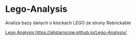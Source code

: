 # Lego-Analysis

Analiza bazy danych o klockach LEGO ze strony Rebrickable

[Lego Analysis
](https://alistariscow.github.io/Lego-Analysis/)https://alistariscow.github.io/Lego-Analysis/
